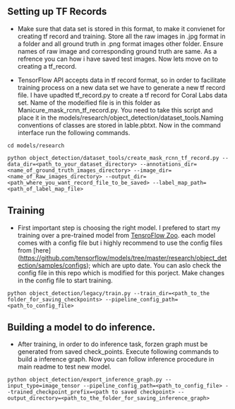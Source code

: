 ## Setting up TF Records
- Make sure that data set is stored in this format, to make it convienet for creating tf record and training. Store all the raw images in .jpg format in a folder and all ground truth in .png format images other folder. Ensure names of raw image and corresponding ground truth are same. As a refrence you can how i have saved test images. Now lets move on to creating a tf_record.

- TensorFlow API accepts data in tf record format, so in order to facilitate training process on a new data set we have to generate a new tf record file. I have upadted tf_record.py to create a tf record for Coral Labs data set. Name of the modeified file is in this folder as Manicure_mask_rcnn_tf_record.py. You need to take this script and place it in the models/research/object_detection/dataset_tools.Naming conventions of classes are stored in lable.pbtxt. Now in the command interface run the following commands.

```
cd models/research

python object_detection/dataset_tools/create_mask_rcnn_tf_record.py --data_dir=<path_to_your_dataset_directory> --annotations_dir=<name_of_ground_truth_images_directory> --image_dir=<name_of_Raw_images_directory> --output_dir=<path_where_you_want_record_file_to_be_saved> --label_map_path=<path_of_label_map_file>
```  

## Training

- First important step is choosing the right model. I prefered to start my training over a pre-trained model from [TensroFlow Zoo](https://github.com/tensorflow/models/blob/master/research/object_detection/g3doc/detection_model_zoo.md). each model comes with a config file but i highly recommend to use the config files from [here] (https://github.com/tensorflow/models/tree/master/research/object_detection/samples/configs); which are upto date. You can aslo check the config file in this repo which is modified for this porject. Make changes in the config file to start training. 

```
python object_detection/legacy/train.py --train_dir=<path_to_the folder_for_saving_checkpoints> --pipeline_config_path=<path_to_config_file>

```

## Building a model to do inference. 

- After training, in order to do inference task, forzen graph must be generated from saved check_points. Execute following commands to build a inference graph. Now you can follow inference procedure in main readme to test new model.

```
python object_detection/export_inference_graph.py --input_type=image_tensor --pipeline_config_path=<path_to_config_file> --trained_checkpoint_prefix=<path to saved checkpoint> --output_directory=<path_to_the_folder_for_saving_inference_graph>
```
